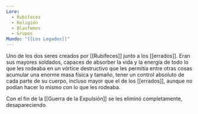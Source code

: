 ```yaml
---
Lore:
  - Rubifeces
  - Religión
  - Blasfemos
  - Grupos
Mundo: "[[Los Legados]]"
---
```

Uno de los dos seres creados por [[Rubifeces]] junto a los [[errados]]. Eran sus mayores soldados, capaces de absorber la vida y la energía de todo lo que les rodeaba en un vórtice destructivo que les permitía entre otras cosas acumular una enorme masa física y tamaño, tener un control absoluto de cada parte de su cuerpo, incluso mayor que el de los [[errados]], aunque no podían hacer lo mismo con lo que les rodeaba.

Con el fin de la [[Guerra de la Expulsión]] se les eliminó completamente, desapareciendo.